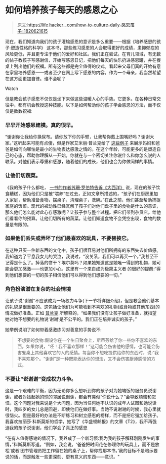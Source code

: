 # 如何培养孩子每天的感恩之心

> 原文:[https://life hacker . com/how-to-culture-daily-感恩孩子-1820621615](https://lifehacker.com/how-to-cultivate-everyday-gratitude-in-kids-1820621615)

现在，我们知道向我们的孩子灌输感恩的意识是多么重要——根据《培养感恩的孩子:塑造性格的科学》 这本书，那些练习感恩的人会取得更好的成绩，患抑郁症的风险更低，并且更专注于他们的爱好和社区。我们正在尝试。在育儿领域，有无数的帖子教孩子写感谢信，开始写感恩日记，把他们每天的快乐扔进感恩罐，并在餐桌上列出他们的祝福。所有这些都是完全值得的仪式。看起来父母们真的开始有意在家里培养感恩——或者至少在网上写下感恩的内容。作为一个母亲，我当然希望在这方面更加自律。谁不会呢？

Watch

但是教会孩子感恩不仅仅是坐下来做这些温暖人心的手势。它更多。在各种日常交往中，都有机会教授这种技能。以下是如何帮助你的孩子学会感恩的方法，而不仅仅是数数祝福:

### **早早开始感恩建模。真的很早。**

“谢谢你让我给你换尿布。请你放下你的手臂，让我帮你戴上围嘴好吗？谢谢大家。”这听起来可能有点傻，但是作家艾米丽·普兰克给了 [这些例子](https://www.emilyplank.com/2014/11/26/no-more-magic-words/) 来展示妈妈和爸爸是如何向哪怕是最小的生物表达感激之情的。在这个年龄，可能更多的是塑造自己的心态，帮助你理解从一开始，你就在与一个密切关注你说什么和你怎么说的人联系。对他们表示尊重和感激，随着他们的成长，他们也会为你做同样的事情。

### 让他们切蔬菜。

《我的孩子什么都吃， [一书的作者苏珊·罗伯特告诉《大西洋》](https://www.theatlantic.com/education/archive/2014/11/how-to-teach-kids-to-be-grateful-give-them-less/383244/) 说，现在的孩子饮食糟糕，因为他们只是被“喂养”在过去，正如文章所描述的，“孩子们在厨房里加入家庭，帮助准备食物，摆桌子，清理桌子，洗碗。”在此之前，他们甚至帮助捕捉家庭的饭菜。现代的被动性已经瓦解了孩子们对他们盘子里的食物是什么的意识，那么他们怎么能对此心存感激呢？让孩子参与整个过程。把它们带到杂货店。给他们看看你的预算。让他们切所有的蔬菜。让他们知道食物不会凭空出现，食物的数量是有限的。

### 如果他们丢失或弄坏了他们最喜欢的玩具，不要替换它。

在这种只买一件新东西的文化中，孩子们很容易对他们所拥有的东西失去价值感。我知道为了平息我女儿的哭泣，我说过，“没关系，我们可以再买一个，”我甚至不记得是什么了。掉落的饼干？埃尔莫吗？如果她知道这是她唯一得到的礼物，她可能会更加感激——也更加小心。这里有一个来自成为极简主义者 的很好的提醒:“得到他们想要的一切的孩子相信他们可以得到他们想要的一切。”

### 角色扮演潜在复杂的社会情境

让孩子说“谢谢”不应该成为一场权力斗争(下一节将详细介绍)，但是教会他们基本的礼貌是很重要的。这包括让他们为可能收到不喜欢的礼物(或食物或其他东西)的情况做好准备。正如 [普兰克](https://www.emilyplank.com/2014/11/26/no-more-magic-words/) 所解释的，“如果我们没有让孩子做好准备，就指望她对她不想要的礼物说‘谢谢’是不公平的。我们正在培养诚实的孩子。”

她举例说明了如何带着感激练习对善意的手势说不:

> 不想要的食物:假设你在一个生日聚会上，斯蒂芬给了你一些你不喜欢的东西。如果你说，“呸！我不喜欢那样！”这可能会伤害他的感情，也可能会伤害餐桌上其他喜欢它的人的感情。每当你不想吃提供给你的东西时，说:“我不喜欢那个。“谢谢”是一种既能表达你的想法，又不会伤害厨师感情的方式。

### 不要让“说谢谢”变成权力斗争。

这是一个艰难的平衡，因为无论你多么想听到你的孩子对为她端饭的服务员说谢谢，或者对捡起她的球的邻居说谢谢，都会有类似“你说什么？”会导致烦恼和怨恨。这个问题对我来说是个大问题，因为当任何她不认识的成年人试图和她说话时，我四岁的女儿总是回避，即使他们在做好事。当她不说谢谢的时候，我心里就很恼火。但是最好的办法是不断练习和树立感恩的榜样，而不是把它强加给孩子。我喜欢拉丽莎·科斯莫斯的哲学，她写了《华盛顿邮报》的文章《T2》，我不再强迫我的孩子说谢谢，他们学会了真正的感恩

“在有人值得感谢的情况下，我养成了一个新习惯:我为我的孩子解释刚刚发生的事情，”科斯莫斯写道。“例如，我会说，‘爸爸把时间花在修理你的玩具上，而不是放松’或者‘图书管理员把工作留在她的桌子上，帮你找那本书。’我的目标不是暗示要说的话，而是触发一些更深刻、更有意义的东西——意识。"